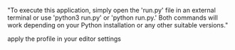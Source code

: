 "To execute this application, simply open the 'run.py' file in an external terminal or use 'python3 run.py' or 'python run.py.' Both commands will work depending on your Python installation or any other suitable versions."

apply the profile in your editor settings
